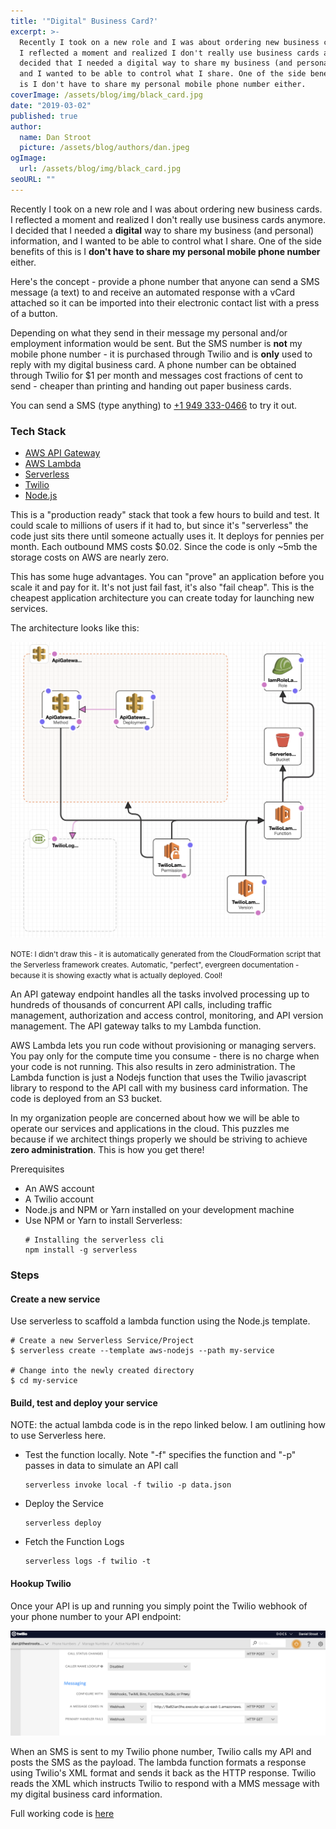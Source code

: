```yaml
---
title: '"Digital" Business Card?'
excerpt: >-
  Recently I took on a new role and I was about ordering new business cards. 
  I reflected a moment and realized I don't really use business cards anymore. I 
  decided that I needed a digital way to share my business (and personal) information, 
  and I wanted to be able to control what I share. One of the side benefits of this 
  is I don't have to share my personal mobile phone number either. 
coverImage: /assets/blog/img/black_card.jpg
date: "2019-03-02"
published: true
author:
  name: Dan Stroot
  picture: /assets/blog/authors/dan.jpeg
ogImage:
  url: /assets/blog/img/black_card.jpg
seoURL: ""
---
```


Recently I took on a new role and I was about ordering new business cards. I reflected a moment and realized I don't really use business cards anymore. I decided that I needed a **digital** way to share my business (and personal) information, and I wanted to be able to control what I share.  One of the side benefits of this is I **don't have to share my personal mobile phone number** either. 

Here's the concept - provide a phone number that anyone can send a SMS message (a text) to and receive an automated response with a vCard attached so it can be imported into their electronic contact list with a press of a button.  

Depending on what they send in their message my personal and/or employment information would be sent. But the SMS number is **not** my mobile phone number - it is purchased through Twilio and is **only** used to reply with my digital business card. A phone number can be obtained through Twilio for $1 per month and messages cost fractions of cent to send - cheaper than printing and handing out paper business cards.

You can send a SMS (type anything) to [+1 949 333-0466](tel:+19493330466) to try it out.

### Tech Stack

- [AWS API Gateway](https://aws.amazon.com/api-gateway/)
- [AWS Lambda](https://aws.amazon.com/lambda/)
- [Serverless](https://serverless.com/)
- [Twilio](https://www.twilio.com)
- [Node.js](https://nodejs.org/en/)

This is a "production ready" stack that took a few hours to build and test. It could scale to millions of users if it had to, but since it's "serverless" the code just sits there until someone actually uses it. It deploys for pennies per month. Each outbound MMS costs \$0.02. Since the code is only ~5mb the storage costs on AWS are nearly zero.

This has some huge advantages. You can "prove" an application before you scale it and pay for it. It's not just fail fast, it's also "fail cheap". This is the cheapest application architecture you can create today for launching new services.

The architecture looks like this:

![architecture](/assets/blog/img/serverless.png)

<small>NOTE: I didn't draw this - it is automatically generated from the CloudFormation script that the Serverless framework creates. Automatic, "perfect", evergreen documentation - because it is showing exactly what is actually deployed. Cool!</small>

An API gateway endpoint handles all the tasks involved processing up to hundreds of thousands of concurrent API calls, including traffic management, authorization and access control, monitoring, and API version management. The API gateway talks to my Lambda function.

AWS Lambda lets you run code without provisioning or managing servers. You pay only for the compute time you consume - there is no charge when your code is not running. This also results in zero administration. The Lambda function is just a Nodejs function that uses the Twilio javascript library to respond to the API call with my business card information. The code is deployed from an S3 bucket.

In my organization people are concerned about how we will be able to operate our services and applications in the cloud. This puzzles me because if we architect things properly we should be striving to achieve **zero administration**. This is how you get there!

Prerequisites

- An AWS account
- A Twilio account
- Node.js and NPM or Yarn installed on your development machine
- Use NPM or Yarn to install Serverless:
  ```shell
  # Installing the serverless cli
  npm install -g serverless
  ```

### Steps

#### Create a new service

Use serverless to scaffold a lambda function using the Node.js template.

```shell
# Create a new Serverless Service/Project
$ serverless create --template aws-nodejs --path my-service

# Change into the newly created directory
$ cd my-service
```

#### Build, test and deploy your service

NOTE: the actual lambda code is in the repo linked below. I am outlining how to use Serverless here.

- Test the function locally. Note "-f" specifies the function and "-p" passes in data to simulate an API call

  ```shell
  serverless invoke local -f twilio -p data.json
  ```

- Deploy the Service

  ```shell
  serverless deploy
  ```

- Fetch the Function Logs

  ```shell
  serverless logs -f twilio -t
  ```

#### Hookup Twilio

Once your API is up and running you simply point the Twilio webhook of your phone number to your API endpoint:

![Twilio](/assets/blog/img/twilio.png)

When an SMS is sent to my Twilio phone number, Twilio calls my API and posts the SMS as the payload. The lambda function formats a response using Twilio's XML format and sends it back as the HTTP response. Twilio reads the XML which instructs Twilio to respond with a MMS message with my digital business card information.

Full working code is [here](https://github.com/dstroot/twilio-business-card-aws-lambda)
